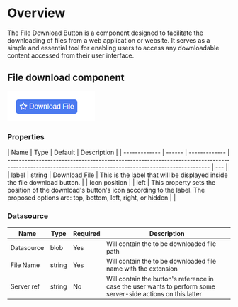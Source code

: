# Overview

The File Download Button is a component designed to facilitate the downloading of files from a web application or website. It serves as a simple and essential tool for enabling users to access any downloadable content accessed from their user interface.

## File download component

![download](https://github.com/b-fadwa/Qodly-file-download/blob/develop/public/download.png)

### Properties

| Name          | Type   | Default       | Description                                                                                                                                           |
| ------------- | ------ | ------------- | ----------------------------------------------------------------------------------------------------------------------------------------------------- | --- |
| label         | string | Download File | This is the label that will be displayed inside the file download button.                                                                             |
| Icon position |        | left          | This property sets the position of the download's button's icon according to the label. The proposed options are: top, bottom, left, right, or hidden |     |

### Datasource

| Name       | Type   | Required | Description                                                                                                   |
| ---------- | ------ | -------- | ------------------------------------------------------------------------------------------------------------- |
| Datasource | blob   | Yes      | Will contain the to be downloaded file path                                                                   |
| File Name  | string | Yes      | Will contain the to be downloaded file name with the extension                                                |
| Server ref | string | No       | Will contain the button's reference in case the user wants to perform some server-side actions on this latter |

